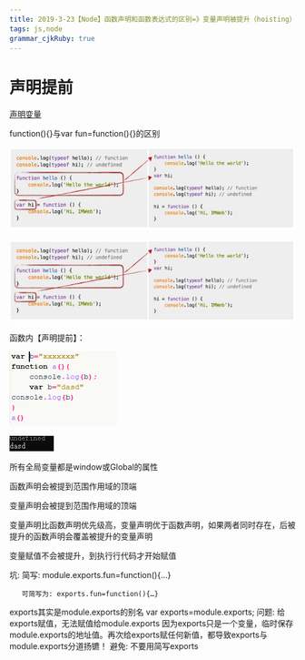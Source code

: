```yaml
---
title: 2019-3-23【Node】函数声明和函数表达式的区别=》变量声明被提升（hoisting）的机制 
tags: js,node
grammar_cjkRuby: true
---
```


# 声明提前

[声明变量](https://blog.csdn.net/qq673318522/article/details/50810650)

function(){}与var fun=function(){}的区别

![书写顺序](https://www.github.com/Merlynr/Markdown/raw/noteImg/小书匠/1553337634581.png)

![声明顺序](https://www.github.com/Merlynr/Markdown/raw/noteImg/小书匠/1553337644511.png)

函数内【声明提前】：

![enter description here](https://www.github.com/Merlynr/Markdown/raw/noteImg/小书匠/1553341605258.png)

![enter description here](https://www.github.com/Merlynr/Markdown/raw/noteImg/小书匠/1553341616153.png)


所有全局变量都是window或Global的属性

函数声明会被提到范围作用域的顶端

变量声明会被提到范围作用域的顶端

变量声明比函数声明优先级高，变量声明优于函数声明，如果两者同时存在，后被提升的函数声明会覆盖被提升的变量声明

变量赋值不会被提升，到执行行代码才开始赋值

坑: 简写: module.exports.fun=function(){…}

       可简写为: exports.fun=function(){…}
   exports其实是module.exports的别名
   var exports=module.exports;
问题: 给exports赋值，无法赋值给module.exports
   因为exports只是一个变量，临时保存module.exports的地址值。再次给exports赋任何新值，都导致exports与module.exports分道扬镳！
避免: 不要用简写exports


